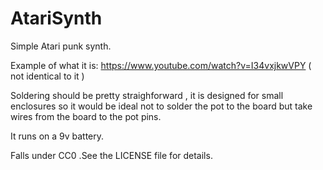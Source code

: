 # AtariSynth

Simple Atari punk synth.

Example of what it is: https://www.youtube.com/watch?v=I34vxjkwVPY ( not identical to it )

Soldering should be pretty straighforward , it is designed for small enclosures so it would be ideal not to solder the pot to the board but take wires from the board to the pot pins.

It runs on a 9v battery.

Falls under CC0 .See the LICENSE file for details.

